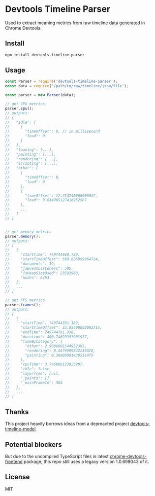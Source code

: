 # Devtools Timeline Parser

Used to extract meaning metrics from raw timeline data generated in Chrome Devtools.


## Install

```bash
npm install devtools-timeline-parser
```

## Usage

```js
const Parser = require('devtools-timeline-parser');
const data = require('/path/to/raw/timeline/json/file');

const parser = new Parser(data);

// get CPU metrics
parser.cpu();
// outputs:
// {
//   "idle": [
//     {
//       "timeOffset": 0, // in millisecond
//       "load": 0
//     }
//   ],
//   "loading": [...],
//   "painting": [...],
//   "rendering": [...],
//   "scripting": [...],
//   "other": [
//     {
//       "timeOffset": 0,
//       "load": 0
//     },
//     {
//       "timeOffset": 12.713740000009537,
//       "load": 0.014905127416952567
//     },
//     ...
//   ]
// }


// get memory metrics
parser.memory();
// outputs:
// [
//   {
//     "startTime": 749744928.729,
//     "startTimeOffest": 560.636999964714,
//     "documents": 19,
//     "jsEventListeners": 505,
//     "jsHeapSizeUsed": 23592960,
//     "nodes": 6453
//   },
//   ...
// ]

// get FPS metrics
parser.frames();
// outputs:
// [
//   {
//     "startTime": 749744391.189,
//     "startTimeOffset": 23.05400002002716,
//     "endTime": 749744791.936,
//     "duration": 400.74699997901917,
//     "timeByCategory": {
//       "other": 2.9880001544952393,
//       "rendering": 0.4479999542236328,
//       "painting": 0.36000001430511475
//     },
//     "cpuTime": 3.796000123023987,
//     "idle": false,
//     "layerTree": null,
//     "_paints": [],
//     "_mainFrameId": 304
//   },
//   ...
// ]
```

## Thanks

This project heavily borrows ideas from a depreacted project [devtools-timeline-model](https://github.com/paulirish/devtools-timeline-model).

## Potential blockers

But due to the uncompiled TypeScript files in latest [chrome-devtools-frontend](https://github.com/ChromeDevTools/devtools-frontend) package, this repo still uses a legacy version 1.0.698043 of it.

## License

MIT

